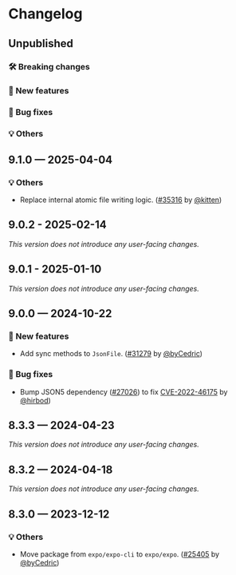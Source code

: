 # Changelog

## Unpublished

### 🛠 Breaking changes

### 🎉 New features

### 🐛 Bug fixes

### 💡 Others

## 9.1.0 — 2025-04-04

### 💡 Others

- Replace internal atomic file writing logic. ([#35316](https://github.com/expo/expo/pull/35316) by [@kitten](https://github.com/kitten))

## 9.0.2 - 2025-02-14

_This version does not introduce any user-facing changes._

## 9.0.1 - 2025-01-10

_This version does not introduce any user-facing changes._

## 9.0.0 — 2024-10-22

### 🎉 New features

- Add sync methods to `JsonFile`. ([#31279](https://github.com/expo/expo/pull/31279) by [@byCedric](https://github.com/byCedric))

### 🐛 Bug fixes

- Bump JSON5 dependency ([#27026](https://github.com/expo/expo/pull/27026)) to fix [CVE-2022-46175](https://github.com/advisories/GHSA-9c47-m6qq-7p4h) by [@hirbod](https://github.com/hirbod))

## 8.3.3 — 2024-04-23

_This version does not introduce any user-facing changes._

## 8.3.2 — 2024-04-18

_This version does not introduce any user-facing changes._

## 8.3.0 — 2023-12-12

### 💡 Others

- Move package from `expo/expo-cli` to `expo/expo`. ([#25405](https://github.com/expo/expo/pull/25405) by [@byCedric](https://github.com/byCedric))
